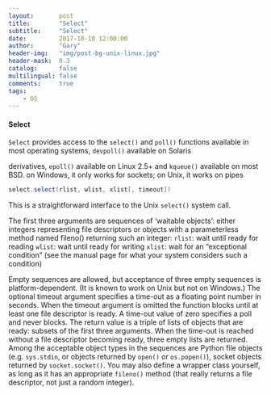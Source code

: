 ```yaml
---
layout:       post
title:        "Select"
subtitle:     "Select"
date:         2017-10-18 12:00:00
author:       "Gary"
header-img:   "img/post-bg-unix-linux.jpg"
header-mask:  0.3
catalog:      false
multilingual: false
comments:     true
tags:
    - OS
---
```


#### Select

`Select` provides access to the `select()` and `poll()` functions available in most operating systems, 
`devpoll()` available on Solaris 

derivatives, `epoll()` available on Linux 2.5+ and `kqueue()` available on most BSD. 
on Windows, it only works for sockets; 
on Unix, it works on pipes

```C#
select.select(rlist, wlist, xlist[, timeout])
```
This is a straightforward interface to the Unix `select()` system call. 

The first three arguments are sequences of ‘waitable objects’: either integers representing file descriptors or objects with a parameterless method named fileno() returning such an integer:
`rlist`: wait until ready for reading
`wlist`: wait until ready for writing
`xlist`: wait for an “exceptional condition” (see the manual page for what your system considers such a condition)

Empty sequences are allowed, but acceptance of three empty sequences is platform-dependent. (It is known to work on Unix but not on Windows.) The optional timeout argument specifies a time-out as a floating point number in seconds. When the timeout argument is omitted the function blocks until at least one file descriptor is ready. A time-out value of zero specifies a poll and never blocks.
The return value is a triple of lists of objects that are ready: subsets of the first three arguments. When the time-out is reached without a file descriptor becoming ready, three empty lists are returned.
Among the acceptable object types in the sequences are Python file objects (e.g. `sys.stdin`, or objects returned by `open()` or `os.popen()`), socket objects returned by `socket.socket()`. You may also define a wrapper class yourself, as long as it has an appropriate `fileno()` method (that really returns a file descriptor, not just a random integer).
